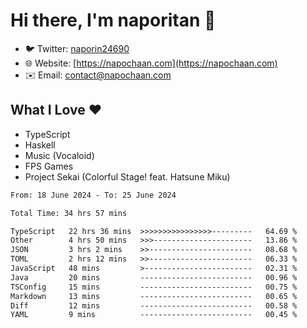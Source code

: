 # Hi there, I'm naporitan 👋

- 🐦 Twitter: [naporin24690](https://twitter.com/naporin24690)
- 🌐 Website: [https://napochaan.com](https://napochaan.com)
- ✉️ Email: [contact@napochaan.com](mailto:contact@napochaan.com)

## What I Love ❤️
- TypeScript
- Haskell
- Music (Vocaloid)
- FPS Games
- Project Sekai (Colorful Stage! feat. Hatsune Miku)

<!--START_SECTION:waka-->

```txt
From: 18 June 2024 - To: 25 June 2024

Total Time: 34 hrs 57 mins

TypeScript   22 hrs 36 mins  >>>>>>>>>>>>>>>>---------   64.69 %
Other        4 hrs 50 mins   >>>----------------------   13.86 %
JSON         3 hrs 2 mins    >>-----------------------   08.68 %
TOML         2 hrs 12 mins   >>-----------------------   06.33 %
JavaScript   48 mins         >------------------------   02.31 %
Java         20 mins         -------------------------   00.96 %
TSConfig     15 mins         -------------------------   00.75 %
Markdown     13 mins         -------------------------   00.65 %
Diff         12 mins         -------------------------   00.58 %
YAML         9 mins          -------------------------   00.45 %
```

<!--END_SECTION:waka-->

